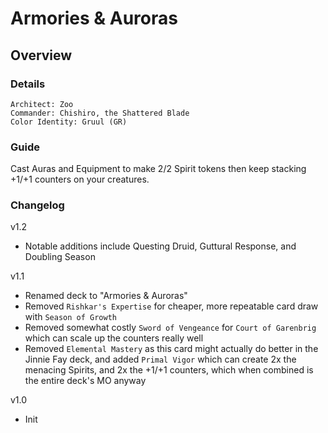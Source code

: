# Armories & Auroras
## Overview
### Details
```
Architect: Zoo
Commander: Chishiro, the Shattered Blade
Color Identity: Gruul (GR)
```

### Guide
Cast Auras and Equipment to make 2/2 Spirit tokens then keep stacking +1/+1 counters on your creatures.

### Changelog
v1.2
- Notable additions include Questing Druid, Guttural Response, and Doubling Season

v1.1
- Renamed deck to "Armories & Auroras"
- Removed `Rishkar's Expertise` for cheaper, more repeatable card draw with `Season of Growth`
- Removed somewhat costly `Sword of Vengeance` for `Court of Garenbrig` which can scale up the counters really well
- Removed `Elemental Mastery` as this card might actually do better in the Jinnie Fay deck, and added `Primal Vigor` which can create 2x the menacing Spirits, and 2x the +1/+1 counters, which when combined is the entire deck's MO anyway

v1.0
- Init

